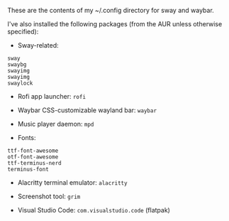 These are the contents of my ~/.config directory for sway and waybar.

I've also installed the following packages (from the AUR unless otherwise specified):

- Sway-related:
```
sway
swaybg
swayimg
swayimg
swaylock
```

- Rofi app launcher: `rofi`

- Waybar CSS-customizable wayland bar: `waybar`

- Music player daemon: `mpd`

- Fonts:
```
ttf-font-awesome
otf-font-awesome
ttf-terminus-nerd
terminus-font
```

- Alacritty terminal emulator: `alacritty`

- Screenshot tool: `grim`

- Visual Studio Code: `com.visualstudio.code` (flatpak)

